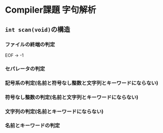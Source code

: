 # Compiler課題 字句解析

## `int scan(void)`の構造

### ファイルの終端の判定
  EOF → -1

### セパレータの判定


### 記号系の判定(名前と符号なし整数と文字列とキーワードにならない)


### 符号なし整数の判定(名前と文字列とキーワードにならない)


### 文字列の判定(名前とキーワードにならない)


### 名前とキーワードの判定